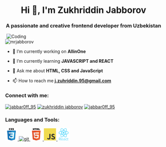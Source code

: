 
<h1 align="center">Hi 👋, I'm Zukhriddin Jabborov</h1>
<h3 align="center">A passionate and creative frontend developer from Uzbekistan</h3>
<img align="right" alt="Coding" width="500" src="https://mir-s3-cdn-cf.behance.net/project_modules/max_1200/06f21a161921919.63cd7887d0a70.gif">

<p align="left"> <img src="https://komarev.com/ghpvc/?username=mrjabborov&label=Profile%20views&color=0e75b6&style=flat" alt="mrjabborov" /> </p>

- 🔭 I’m currently working on **AllinOne**

- 🌱 I’m currently learning **JAVASCRIPT and REACT**

- 💬 Ask me about **HTML, CSS and JavaScript**

- 📫 How to reach me **j.zuhriddin.95@gmail.com**

<h3 align="left">Connect with me:</h3>
<p align="left">
<a href="https://twitter.com/jabbar0ff_95" target="blank"><img align="center" src="https://raw.githubusercontent.com/rahuldkjain/github-profile-readme-generator/master/src/images/icons/Social/twitter.svg" alt="jabbar0ff_95" height="30" width="40" /></a>
<a href="https://fb.com/zukhriddin jabborov" target="blank"><img align="center" src="https://raw.githubusercontent.com/rahuldkjain/github-profile-readme-generator/master/src/images/icons/Social/facebook.svg" alt="zukhriddin jabborov" height="30" width="40" /></a>
<a href="https://instagram.com/jabbar0ff_95" target="blank"><img align="center" src="https://raw.githubusercontent.com/rahuldkjain/github-profile-readme-generator/master/src/images/icons/Social/instagram.svg" alt="jabbar0ff_95" height="30" width="40" /></a>
</p>

<h3 align="left">Languages and Tools:</h3>
<p align="left"> <a href="https://www.w3schools.com/css/" target="_blank" rel="noreferrer"> <img src="https://raw.githubusercontent.com/devicons/devicon/master/icons/css3/css3-original-wordmark.svg" alt="css3" width="40" height="40"/> </a> <a href="https://git-scm.com/" target="_blank" rel="noreferrer"> <img src="https://www.vectorlogo.zone/logos/git-scm/git-scm-icon.svg" alt="git" width="40" height="40"/> </a> <a href="https://www.w3.org/html/" target="_blank" rel="noreferrer"> <img src="https://raw.githubusercontent.com/devicons/devicon/master/icons/html5/html5-original-wordmark.svg" alt="html5" width="40" height="40"/> </a> <a href="https://developer.mozilla.org/en-US/docs/Web/JavaScript" target="_blank" rel="noreferrer"> <img src="https://raw.githubusercontent.com/devicons/devicon/master/icons/javascript/javascript-original.svg" alt="javascript" width="40" height="40"/> </a> <a href="https://reactjs.org/" target="_blank" rel="noreferrer"> <img src="https://raw.githubusercontent.com/devicons/devicon/master/icons/react/react-original-wordmark.svg" alt="react" width="40" height="40"/> </a> </p>

